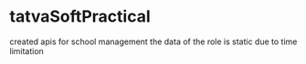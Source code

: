 # tatvaSoftPractical

created apis for school management 
the data of the role is static due to time limitation 
